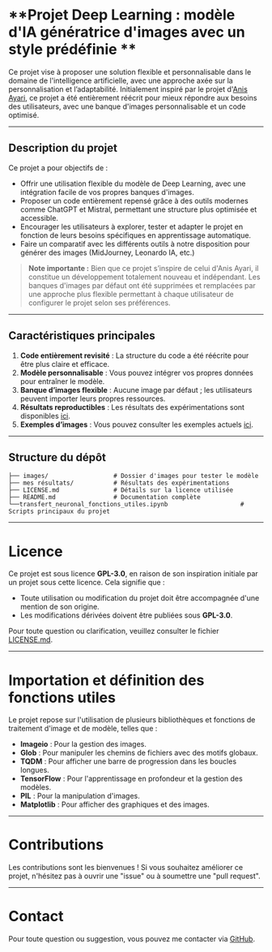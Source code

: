 # **Projet Deep Learning : modèle d'IA génératrice d'images avec un style prédéfinie **
 
Ce projet vise à proposer une solution flexible et personnalisable dans le domaine de l'intelligence artificielle, avec une approche axée sur la personnalisation et l’adaptabilité. Initialement inspiré par le projet d'[Anis Ayari](https://github.com/anisayari/Youtube-apprendre-le-deeplearning-avec-tensorflow), ce projet a été entièrement réécrit pour mieux répondre aux besoins des utilisateurs, avec une banque d'images personnalisable et un code optimisé.

---

## **Description du projet**

Ce projet a pour objectifs de :
- Offrir une utilisation flexible du modèle de Deep Learning, avec une intégration facile de vos propres banques d'images.
- Proposer un code entièrement repensé grâce à des outils modernes comme ChatGPT et Mistral, permettant une structure plus optimisée et accessible.
- Encourager les utilisateurs à explorer, tester et adapter le projet en fonction de leurs besoins spécifiques en apprentissage automatique.
- Faire un comparatif avec les différents outils à notre disposition pour générer des images (MidJourney, Leonardo IA, etc.)

> **Note importante :** Bien que ce projet s’inspire de celui d'Anis Ayari, il constitue un développement totalement nouveau et indépendant. Les banques d'images par défaut ont été supprimées et remplacées par une approche plus flexible permettant à chaque utilisateur de configurer le projet selon ses préférences.

---

## **Caractéristiques principales**

1. **Code entièrement revisité** : La structure du code a été réécrite pour être plus claire et efficace.
2. **Modèle personnalisable** : Vous pouvez intégrer vos propres données pour entraîner le modèle.
3. **Banque d’images flexible** : Aucune image par défaut ; les utilisateurs peuvent importer leurs propres ressources.
4. **Résultats reproductibles** : Les résultats des expérimentations sont disponibles [ici](https://github.com/Amir92600/Deep-learning-/tree/main/mes%20résultats).
5. **Exemples d’images** : Vous pouvez consulter les exemples actuels [ici](https://github.com/Amir92600/Deep-learning-/tree/main/images).

---

## **Structure du dépôt**

```plaintext
├── images/                  # Dossier d'images pour tester le modèle
├── mes résultats/           # Résultats des expérimentations
├── LICENSE.md               # Détails sur la licence utilisée
├── README.md                # Documentation complète
└──transfert_neuronal_fonctions_utiles.ipynb                    # Scripts principaux du projet 
```
---

# **Licence**

Ce projet est sous licence **GPL-3.0**, en raison de son inspiration initiale par un projet sous cette licence. Cela signifie que :

- Toute utilisation ou modification du projet doit être accompagnée d'une mention de son origine.
- Les modifications dérivées doivent être publiées sous **GPL-3.0**.

Pour toute question ou clarification, veuillez consulter le fichier [LICENSE.md](./LICENSE.md).

---

# **Importation et définition des fonctions utiles**

Le projet repose sur l'utilisation de plusieurs bibliothèques et fonctions de traitement d'image et de modèle, telles que :

- **Imageio** : Pour la gestion des images.
- **Glob** : Pour manipuler les chemins de fichiers avec des motifs globaux.
- **TQDM** : Pour afficher une barre de progression dans les boucles longues.
- **TensorFlow** : Pour l'apprentissage en profondeur et la gestion des modèles.
- **PIL** : Pour la manipulation d'images.
- **Matplotlib** : Pour afficher des graphiques et des images.

---

# **Contributions**

Les contributions sont les bienvenues ! Si vous souhaitez améliorer ce projet, n'hésitez pas à ouvrir une "issue" ou à soumettre une "pull request".

---

# **Contact**

Pour toute question ou suggestion, vous pouvez me contacter via [GitHub](https://github.com/Amir92600).

